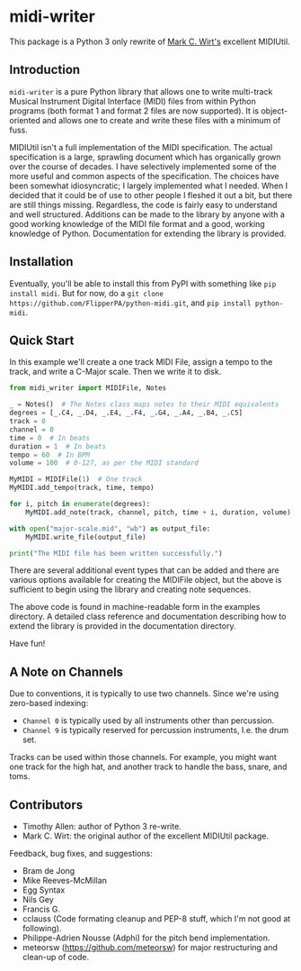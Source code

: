 # midi-writer

This package is a Python 3 only rewrite of [Mark C. Wirt's](https://github.com/MarkCWirt) excellent MIDIUtil.

## Introduction

`midi-writer` is a pure Python library that allows one to write multi-track
Musical Instrument Digital Interface (MIDI) files from within Python
programs (both format 1 and format 2 files are now supported).
It is object-oriented and allows one to create and write these
files with a minimum of fuss.

MIDIUtil isn't a full implementation of the MIDI specification. The actual
specification is a large, sprawling document which has organically grown
over the course of decades. I have selectively implemented some of the
more useful and common aspects of the specification. The choices have
been somewhat idiosyncratic; I largely implemented what I needed. When
I decided that it could be of use to other people I fleshed it out a bit,
but there are still things missing. Regardless, the code is fairly easy to
understand and well structured. Additions can be made to the library by
anyone with a good working knowledge of the MIDI file format and a good,
working knowledge of Python. Documentation for extending the library
is provided.

## Installation

Eventually, you'll be able to install this from PyPI with something like `pip install midi`. But for now, do a `git clone https://github.com/FlipperPA/python-midi.git`, and `pip install python-midi`.

## Quick Start

In this example we'll create a one track MIDI File, assign a tempo to the track, and write a C-Major scale. Then we write it to disk.

```python
from midi_writer import MIDIFile, Notes

_ = Notes()  # The Notes class maps notes to their MIDI equivalents
degrees = [_.C4, _.D4, _.E4, _.F4, _.G4, _.A4, _.B4, _.C5]
track = 0
channel = 0
time = 0  # In beats
duration = 1  # In beats
tempo = 60  # In BPM
volume = 100  # 0-127, as per the MIDI standard

MyMIDI = MIDIFile(1)  # One track
MyMIDI.add_tempo(track, time, tempo)

for i, pitch in enumerate(degrees):
    MyMIDI.add_note(track, channel, pitch, time + i, duration, volume)

with open("major-scale.mid", "wb") as output_file:
    MyMIDI.write_file(output_file)

print("The MIDI file has been written successfully.")
```

There are several additional event types that can be added and there are
various options available for creating the MIDIFile object, but the above
is sufficient to begin using the library and creating note sequences.

The above code is found in machine-readable form in the examples directory.
A detailed class reference and documentation describing how to extend
the library is provided in the documentation directory.

Have fun!

## A Note on Channels

Due to conventions, it is typically to use two channels. Since we're using zero-based indexing:

* `Channel 0` is typically used by all instruments other than percussion.
* `Channel 9` is typically reserved for percussion instruments, I.e. the drum set.

Tracks can be used within those channels. For example, you might want one track for the high hat, and another track to handle the bass, snare, and toms.

## Contributors

* Timothy Allen: author of Python 3 re-write.
* Mark C. Wirt: the original author of the excellent MIDIUtil package.

Feedback, bug fixes, and suggestions:

* Bram de Jong
* Mike Reeves-McMillan
* Egg Syntax
* Nils Gey
* Francis G.
* cclauss (Code formating cleanup and PEP-8 stuff, which I'm not good at following).
* Philippe-Adrien Nousse (Adphi) for the pitch bend implementation.
* meteorsw (https://github.com/meteorsw) for major restructuring and clean-up
  of code.
